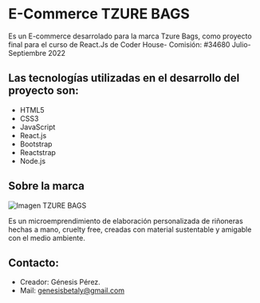 # E-Commerce TZURE BAGS

Es un E-commerce desarrolado para la marca Tzure Bags, como proyecto final para el curso de React.Js de Coder House- Comisión: #34680 Julio- Septiembre 2022

## Las tecnologías utilizadas en el desarrollo del proyecto son:
* HTML5
* CSS3
* JavaScript 
* React.js
* Bootstrap 
* Reactstrap
* Node.js


## Sobre la marca

![Imagen TZURE BAGS](https://github.com/genesisbpa10/ecommerce-react-project/main/public/favicon.ico)

Es un microemprendimiento de elaboración personalizada de riñoneras hechas a mano, cruelty free, creadas con material sustentable y amigable con el medio ambiente. 


## Contacto:
* Creador: Génesis Pérez.
* Mail: genesisbetaly@gmail.com



